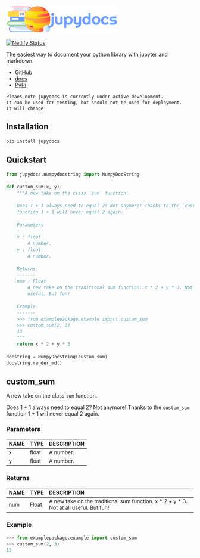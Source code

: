 ![jupydocs_logo](https://github.com/SamEdwardes/jupydocs/raw/main/website/static/img/jupydocs_logo_text.png)

[![Netlify Status](https://api.netlify.com/api/v1/badges/6bc56cde-7bc0-492e-a357-7d2ca05004a3/deploy-status)](https://app.netlify.com/sites/jupydocs/deploys)

The easiest way to document your python library with jupyter and markdown.

- [GitHub](https://github.com/SamEdwardes/jupydocs)
- [docs](https://jupydocs.netlify.app/)
- [PyPi](https://pypi.org/project/jupydocs/)

```
Pleaes note jupydocs is currently under active development. 
It can be used for testing, but should not be used for deployment. 
It will change!
```


## Installation

```bash
pip install jupydocs
```

## Quickstart


```python
from jupydocs.numpydocstring import NumpyDocString

def custom_sum(x, y):
    """A new take on the class `sum` function.
    
    Does 1 + 1 always need to equal 2? Not anymore! Thanks to the `custom_sum`
    function 1 + 1 will never equal 2 again.

    Parameters
    ----------
    x : float
        A number.
    y : float
        A number.

    Returns
    -------
    num : Float
        A new take on the traditional sum function. x * 2 + y * 3. Not at all
        useful. But fun!
        
    Example
    -------
    >>> from examplepackage.example import custom_sum
    >>> custom_sum(2, 3)
    13    
    """
    return x * 2 + y * 3

docstring = NumpyDocString(custom_sum)
docstring.render_md()
```




## custom_sum

A new take on the class `sum` function. 

Does 1 + 1 always need to equal 2? Not anymore! Thanks to the `custom_sum` function 1 + 1 will never equal 2 again.

### Parameters

| NAME   | TYPE   | DESCRIPTION   |
|:-------|:-------|:--------------|
| x      | float  | A number.     |
| y      | float  | A number.     |

### Returns

| NAME   | TYPE   | DESCRIPTION                                                                            |
|:-------|:-------|:---------------------------------------------------------------------------------------|
| num    | Float  | A new take on the traditional sum function. x * 2 + y * 3. Not at all useful. But fun! |

### Example

```python
>>> from examplepackage.example import custom_sum
>>> custom_sum(2, 3)
13
```



